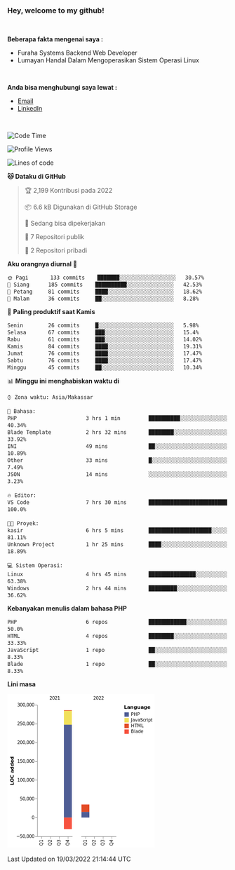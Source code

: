 <h3>Hey, welcome to my github!</h3>

<br>

<p><strong>Beberapa fakta mengenai saya :</strong></p>

<ul>
  <li>Furaha Systems Backend Web Developer</li>
  <li>Lumayan Handal Dalam Mengoperasikan Sistem Operasi Linux</li>
</ul>

<br>

<p><strong>Anda bisa menghubungi saya lewat :</strong></p>

<ul>
  <li><a href="mailto:renaldiapriyanto419@gmail.com">Email</a></li>
  <li><a href="https://www.linkedin.com/in/renaldi-kadang-314314206/">LinkedIn</a></li>
</ul>

<br>

<!--START_SECTION:waka-->
![Code Time](http://img.shields.io/badge/Code%20Time-43%20hrs%2037%20mins-blue)

![Profile Views](http://img.shields.io/badge/Profil%20dilihat-8-blue)

![Lines of code](https://img.shields.io/badge/Sejak%20Hello%20World%20aku%20telah%20menulis-290%20Thousand%20baris%20kode-blue)

**🐱 Dataku di GitHub** 

> 🏆 2,199 Kontribusi pada 2022
 > 
> 📦 6.6 kB Digunakan di GitHub Storage 
 > 
> 💼 Sedang bisa dipekerjakan
 > 
> 📜 7 Repositori publik 
 > 
> 🔑 2 Repositori pribadi  
 > 
**Aku orangnya diurnal 🐤** 

```text
🌞 Pagi       133 commits    ███████░░░░░░░░░░░░░░░░░░   30.57% 
🌆 Siang      185 commits    ██████████░░░░░░░░░░░░░░░   42.53% 
🌃 Petang     81 commits     ████░░░░░░░░░░░░░░░░░░░░░   18.62% 
🌙 Malam      36 commits     ██░░░░░░░░░░░░░░░░░░░░░░░   8.28%

```
📅 **Paling produktif saat Kamis** 

```text
Senin        26 commits     █░░░░░░░░░░░░░░░░░░░░░░░░   5.98% 
Selasa       67 commits     ███░░░░░░░░░░░░░░░░░░░░░░   15.4% 
Rabu         61 commits     ███░░░░░░░░░░░░░░░░░░░░░░   14.02% 
Kamis        84 commits     ████░░░░░░░░░░░░░░░░░░░░░   19.31% 
Jumat        76 commits     ████░░░░░░░░░░░░░░░░░░░░░   17.47% 
Sabtu        76 commits     ████░░░░░░░░░░░░░░░░░░░░░   17.47% 
Minggu       45 commits     ██░░░░░░░░░░░░░░░░░░░░░░░   10.34%

```


📊 **Minggu ini menghabiskan waktu di** 

```text
⌚︎ Zona waktu: Asia/Makassar

💬 Bahasa: 
PHP                      3 hrs 1 min         ██████████░░░░░░░░░░░░░░░   40.34% 
Blade Template           2 hrs 32 mins       ████████░░░░░░░░░░░░░░░░░   33.92% 
INI                      49 mins             ██░░░░░░░░░░░░░░░░░░░░░░░   10.89% 
Other                    33 mins             █░░░░░░░░░░░░░░░░░░░░░░░░   7.49% 
JSON                     14 mins             ░░░░░░░░░░░░░░░░░░░░░░░░░   3.23%

🔥 Editor: 
VS Code                  7 hrs 30 mins       █████████████████████████   100.0%

🐱‍💻 Proyek: 
kasir                    6 hrs 5 mins        ████████████████████░░░░░   81.11% 
Unknown Project          1 hr 25 mins        ████░░░░░░░░░░░░░░░░░░░░░   18.89%

💻 Sistem Operasi: 
Linux                    4 hrs 45 mins       ███████████████░░░░░░░░░░   63.38% 
Windows                  2 hrs 44 mins       █████████░░░░░░░░░░░░░░░░   36.62%

```

**Kebanyakan menulis dalam bahasa PHP** 

```text
PHP                      6 repos             ████████████░░░░░░░░░░░░░   50.0% 
HTML                     4 repos             ████████░░░░░░░░░░░░░░░░░   33.33% 
JavaScript               1 repo              ██░░░░░░░░░░░░░░░░░░░░░░░   8.33% 
Blade                    1 repo              ██░░░░░░░░░░░░░░░░░░░░░░░   8.33%

```


**Lini masa**

![Chart not found](https://raw.githubusercontent.com/Sylent-Sys/Sylent-Sys/main/charts/bar_graph.png) 


 Last Updated on 19/03/2022 21:14:44 UTC
<!--END_SECTION:waka-->

